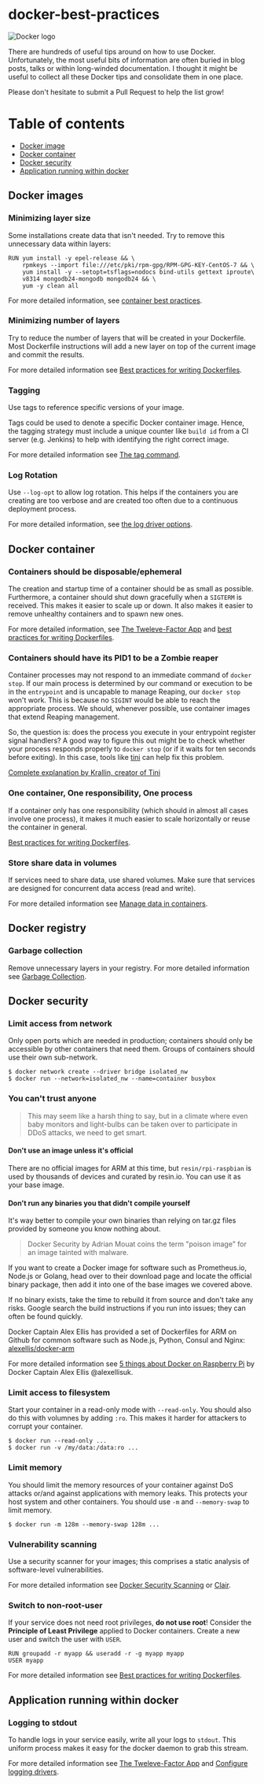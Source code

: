 # docker-best-practices
![Docker logo](https://upload.wikimedia.org/wikipedia/commons/7/79/Docker_(container_engine)_logo.png)

There are hundreds of useful tips around on how to use Docker. Unfortunately, the most useful bits of information are often buried in blog posts, talks or within long-winded documentation. I thought it might be useful to collect all these Docker tips and consolidate them in one place.

Please don't hesitate to submit a Pull Request to help the list grow!

# Table of contents
* [Docker image](#docker-image)
* [Docker container](#docker-container)
* [Docker security](#docker-security)
* [Application running within docker](#application-running-within-docker)

## Docker images
### Minimizing layer size
Some installations create data that isn't needed. Try to remove this unnecessary data within layers:

```
RUN yum install -y epel-release && \
    rpmkeys --import file:///etc/pki/rpm-gpg/RPM-GPG-KEY-CentOS-7 && \
    yum install -y --setopt=tsflags=nodocs bind-utils gettext iproute\
    v8314 mongodb24-mongodb mongodb24 && \
    yum -y clean all
```

For more detailed information, see [container best practices](http://docs.projectatomic.io/container-best-practices/#_clear_packaging_caches_and_temporary_package_downloads).

### Minimizing number of layers
Try to reduce the number of layers that will be created in your Dockerfile. Most Dockerfile instructions will add a new layer on top of the current image and commit the results. 

For more detailed information see [Best practices for writing Dockerfiles](https://docs.docker.com/engine/userguide/eng-image/dockerfile_best-practices/#minimize-the-number-of-layers).

### Tagging
Use tags to reference specific versions of your image.

Tags could be used to denote a specific Docker container image. Hence, the tagging strategy must include a unique counter like `build id` from a CI server (e.g. Jenkins) to help with identifying the right correct image. 

For more detailed information see [The tag command](https://docs.docker.com/engine/reference/commandline/tag/).


### Log Rotation
Use `--log-opt` to allow log rotation. This helps if the containers you are creating are too verbose and are created too often due to a continuous deployment process.

For more detailed information, see [the log driver options](https://docs.docker.com/engine/admin/logging/overview/#/json-file-options).


## Docker container
### Containers should be disposable/ephemeral
The creation and startup time of a container should be as small as possible. Furthermore, a container should shut down gracefully when a `SIGTERM` is received. This makes it easier to scale up or down. It also makes it easier to remove unhealthy containers and to spawn new ones.

For more detailed information, see [The Tweleve-Factor App](https://12factor.net/disposability) and [best practices for writing Dockerfiles](https://docs.docker.com/engine/userguide/eng-image/dockerfile_best-practices/#containers-should-be-ephemeral).

### Containers should have its PID1 to be a Zombie reaper
Container processes may not respond to an immediate command of `docker stop`. If our main process is determined by our command or execution to be in the `entrypoint` and is uncapable to manage Reaping, our `docker stop` won't work. This is because no `SIGINT` would be able to reach the appropriate process. We should, whenever possible, use container images that extend Reaping management.

So, the question is: does the process you execute in your entrypoint register signal handlers? A good way to figure this out might be to check whether your process responds properly to `docker stop` (or if it waits for ten seconds before exiting). In this case, tools like [tini](https://github.com/krallin/tini) can help fix this problem.

[Complete explanation by Krallin, creator of Tini](https://github.com/krallin/tini/issues/8)

### One container, One responsibility, One process
If a container only has one responsibility (which should in almost all cases involve one process), it makes it much easier to scale horizontally or reuse the container in general.

[Best practices for writing Dockerfiles](https://docs.docker.com/engine/userguide/eng-image/dockerfile_best-practices/#run-only-one-process-per-container).

### Store share data in volumes
If services need to share data, use shared volumes. Make sure that services are designed for concurrent data access (read and write).

For more detailed information see [Manage data in containers](https://docs.docker.com/engine/tutorials/dockervolumes/).

## Docker registry
### Garbage collection
Remove unnecessary layers in your registry. For more detailed information see [Garbage Collection](https://github.com/docker/distribution/blob/master/docs/garbage-collection.md).

## Docker security
### Limit access from network
Only open ports which are needed in production; containers should only be accessible by other containers that need them. Groups of containers should use their own sub-network.

```
$ docker network create --driver bridge isolated_nw
$ docker run --network=isolated_nw --name=container busybox
```

### You can't trust anyone
> This may seem like a harsh thing to say, but in a climate where even baby monitors and light-bulbs can be taken over to participate in DDoS attacks, we need to get smart.

#### Don't use an image unless it's official
There are no official images for ARM at this time, but `resin/rpi-raspbian` is used by thousands of devices and curated by resin.io. You can use it as your base image.

#### Don't run any binaries you that didn't compile yourself
It's way better to compile your own binaries than relying on tar.gz files provided by someone you know nothing about.

> Docker Security by Adrian Mouat coins the term "poison image" for an image tainted with malware.

If you want to create a Docker image for software such as Prometheus.io, Node.js or Golang, head over to their download page and locate the official binary package, then add it into one of the base images we covered above.

If no binary exists, take the time to rebuild it from source and don't take any risks. Google search the build instructions if you run into issues; they can often be found quickly.

Docker Captain Alex Ellis has provided a set of Dockerfiles for ARM on Github for common software such as Node.js, Python, Consul and Nginx: [alexellis/docker-arm](http:s//github.com/alexellis/docker-arm)

For more detailed information see [5 things about Docker on Raspberry Pi](http://blog.alexellis.io/5-things-docker-rpi/) by Docker Captain Alex Ellis @alexellisuk.

### Limit access to filesystem
Start your container in a read-only mode with `--read-only`. You should also do this with volumnes by adding `:ro`. This makes it harder for attackers to corrupt your container.

```
$ docker run --read-only ...
$ docker run -v /my/data:/data:ro ...
```

### Limit memory
You should limit the memory resources of your container against DoS attacks or/and against applications with memory leaks. This protects your host system and other containers. You should use `-m` and `--memory-swap` to limit memory.

```
$ docker run -m 128m --memory-swap 128m ...
```

### Vulnerability scanning
Use a security scanner for your images; this comprises a static analysis of software-level vulnerabilities.

For more detailed information see [Docker Security Scanning](https://docs.docker.com/docker-cloud/builds/image-scan/) or [Clair](https://github.com/coreos/clair).

### Switch to non-root-user
If your service does not need root privileges, **do not use root**! Consider the **Principle of Least Privilege** applied to Docker containers. Create a new user and switch the user with `USER`.

```
RUN groupadd -r myapp && useradd -r -g myapp myapp
USER myapp
```

For more detailed information see [Best practices for writing Dockerfiles](https://docs.docker.com/engine/userguide/eng-image/dockerfile_best-practices/#user).

## Application running within docker
### Logging to stdout
To handle logs in your service easily, write all your logs to `stdout`. This uniform process makes it easy for the docker daemon to grab this stream.

For more detailed information see [The Tweleve-Factor App](https://12factor.net/logs) and [Configure logging drivers](https://docs.docker.com/engine/admin/logging/overview/).
